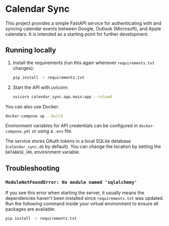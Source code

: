 # Calendar Sync

This project provides a simple FastAPI service for authenticating with and syncing calendar events between Google, Outlook (Microsoft), and Apple calendars. It is intended as a starting point for further development.

## Running locally

1. Install the requirements (run this again whenever `requirements.txt` changes):
   ```bash
   pip install -r requirements.txt
   ```
2. Start the API with uvicorn:
   ```bash
   uvicorn calendar_sync.app.main:app --reload
   ```

You can also use Docker:

```bash
docker-compose up --build
```

Environment variables for API credentials can be configured in `docker-compose.yml` or using a `.env` file.

The service stores OAuth tokens in a local SQLite database (`calendar_sync.db` by
default). You can change the location by setting the `DATABASE_URL` environment
variable.

## Troubleshooting

### `ModuleNotFoundError: No module named 'sqlalchemy'`

If you see this error when starting the server, it usually means the
dependencies haven't been installed since `requirements.txt` was updated.
Run the following command inside your virtual environment to ensure all
packages are available:

```bash
pip install -r requirements.txt
```

